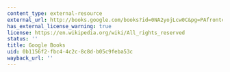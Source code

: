 ```yaml
---
content_type: external-resource
external_url: http://books.google.com/books?id=0NA2yojLcw0C&pg=PAfrontcover
has_external_license_warning: true
license: https://en.wikipedia.org/wiki/All_rights_reserved
status: ''
title: Google Books
uid: 0b1156f2-fbc4-4c2c-8c8d-b05c9feba53c
wayback_url: ''
---
```

